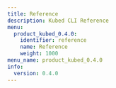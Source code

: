 ```yaml
---
title: Reference
description: Kubed CLI Reference
menu:
  product_kubed_0.4.0:
    identifier: reference
    name: Reference
    weight: 1000
menu_name: product_kubed_0.4.0
info:
  version: 0.4.0
---
```


